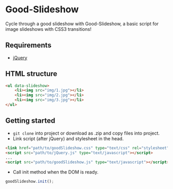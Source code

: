 # Good-Slideshow

 Cycle through a good slideshow with Good-Slideshow, a basic script for image slideshows with CSS3 transitions!

## Requirements

* [jQuery](http://jquery.com/)

## HTML structure

```html
<ul data-slideshow>
	<li><img src="img/1.jpg"></li>
	<li><img src="img/2.jpg"></li>
	<li><img src="img/3.jpg"></li>
</ul>
```

## Getting started

* `git clone` into project or download as .zip and copy files into project.
* Link script (after jQuery) and stylesheet in the head.

```html
<link href="path/to/goodSlideshow.css" type="text/css" rel="stylesheet" />
<script src="path/to/jQuery.js" type="text/javascript"></script>
...
<script src="path/to/goodSlideshow.js" type="text/javascript"></script>
```

* Call init method when the DOM is ready.

```javascript
goodSlideshow.init();
```
